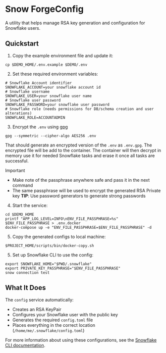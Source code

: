 # Snow ForgeConfig

A utility that helps manage RSA key generation and configuration for Snowflake users.

## Quickstart

1. Copy the example environment file and update it:
```shell
cp $DEMO_HOME/.env.example $DEMO/.env
```

2. Set these required environment variables:
```shell
# Snowflake Account identifier
SNOWFLAKE_ACCOUNT=your snowflake account id
# Snowflake username
SNOWFLAKE_USER=your snowflake user name
# Snowflake user password
SNOWFLAKE_PASSWORD=your snowflake user password
# Snowflake role (needs permissions for DB/schema creation and user alterations)
SNOWFLAKE_ROLE=ACCOUNTADMIN
```

3. Encrypt the `.env` using [gpg](https://gnupg.org/)

```shell
gpg --symmetric --cipher-algo AES256 .env
```

That should generate an encrypted version of the `.env` as `.env.gpg`. The encrypted file will be add to the container. The container will then decrypt in memory use it for needed Snowflake tasks and erase it once all tasks are successful.

> [!IMPORTANT]
>  - Make note of the passphrase anywhere safe and pass it in the next command
>  - The same passphrase will be used to encrypt the generated RSA Private key
> **TIP**: Use password generators to generate strong passwords

4. Start the service:

```shell
cd $DEMO_HOME
printf "APP_LOG_LEVEL=INFO\nENV_FILE_PASSPHRASE=%s" $ENV_FILE_PASSPHRASE > .env.docker
docker-compose up -e "ENV_FILE_PASSPHRASE=$ENV_FILE_PASSPHRASE" -d
```

5. Copy the generated configs to local machine:
```shell
$PROJECT_HOME/scripts/bin/docker-copy.sh
```

5. Set up Snowflake CLI to use the config:
```shell
export SNOWFLAKE_HOME="$PWD/.snowflake"
export PRIVATE_KEY_PASSPHRASE="$ENV_FILE_PASSPHRASE"
snow connection test
```

## What It Does

The `config` service automatically:
- Creates an RSA KeyPair
- Configures your Snowflake user with the public key
- Generates the required `config.toml` file
- Places everything in the correct location (`/home/me/.snowflake/config.toml`)

For more information about using these configurations, see the [Snowflake CLI documentation](https://docs.snowflake.com/en/developer-guide/snowflake-cli/index).